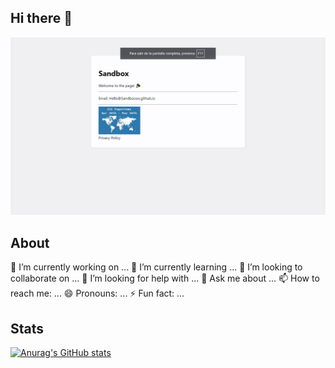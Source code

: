 ## Hi there 👋

<img src="2024-05-30.png">

## About

🔭 I’m currently working on ...
🌱 I’m currently learning ...
👯 I’m looking to collaborate on ...
🤔 I’m looking for help with ...
💬 Ask me about ...
📫 How to reach me: ...
😄 Pronouns: ...
⚡ Fun fact: ...

## Stats
[![Anurag's GitHub stats](https://github-readme-stats.vercel.app/api?username=poisaha777)](https://github.com/anuraghazra/github-readme-stats)
